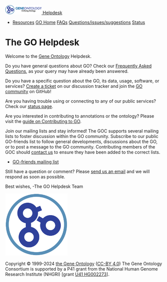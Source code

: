 <span class="navbar-toggler-icon"></span>
<a href="http://help.geneontology.org" class="navbar-brand"><img src="docs/go-logo.mini.png" class="d-inline-block align-top" height="30" /> Helpdesk</a>
-   <a href="http://help.geneontology.org" id="dropdown01" class="nav-link dropdown-toggle">Resources</a>
    <a href="http://geneontology.org" class="dropdown-item">GO Home</a> <a href="http://geneontology.org/faq-page" class="dropdown-item">FAQs</a> <a href="https://github.com/geneontology/helpdesk/discussions" class="dropdown-item">Questions/issues/suggestions</a> <a href="http://status.geneontology.org/" class="dropdown-item">Status</a>

The GO Helpdesk
===============

Welcome to the [Gene Ontology](http://geneontology.org) Helpdesk.

Do you have general questions about GO? Check our [Frequently Asked Questions](http://geneontology.org/faq-page), as your query may have already been answered.

Do you have a specific question about the GO, its data, usage, software, or services? [Create a ticket](https://github.com/geneontology/helpdesk/discussions) on our discussion tracker and join the [GO community](https://github.com/geneontology/) on GitHub!

Are you having trouble using or connecting to any of our public services? Check our [status page](http://status.geneontology.org/).

Are you interested in contributing to annotations or the ontology? Please visit the [guide on Contributing to GO](http://geneontology.org/page/contributing-go).

Join our mailing lists and stay informed! The GOC supports several mailing lists to foster discussion within the GO community. Subscribe to our public GO-friends list to follow general developments, discussions about the GO, or to post a message to the GO community. Contributing members of the GOC should [contact us](mailto:help@geneontology.org) to ensure they have been added to the correct lists.

-   [GO-friends mailing list](https://mailman.stanford.edu/mailman/listinfo/go-friends)

Still have a question or comment? Please [send us an email](mailto:help@geneontology.org) and we will respond as soon as possible.

Best wishes,
-The GO Helpdesk Team

<img src="docs/go-logo-icon.png" class="mx-auto d-block" />

Copyright © 1999-2024 [the Gene Ontology](http://geneontology.org/ "The Gene Ontology project website") ([CC-BY 4.0](http://geneontology.org/page/use-and-license))
The Gene Ontology Consortium is supported by a P41 grant from the National Human Genome Research Institute (NHGRI) \[grant [U41 HG002273](https://projectreporter.nih.gov/project_info_details.cfm?aid=9209989)\].
